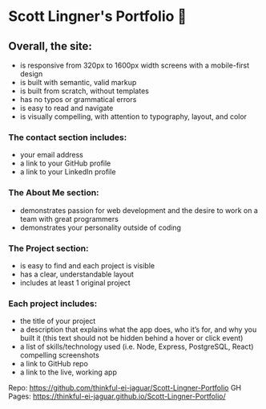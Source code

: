# Scott Lingner's Portfolio 🚀

## Overall, the site:

* is responsive from 320px to 1600px width screens with a mobile-first design
* is built with semantic, valid markup
* is built from scratch, without templates
* has no typos or grammatical errors
* is easy to read and navigate
* is visually compelling, with attention to typography, layout, and color

### The contact section includes:

* your email address
* a link to your GitHub profile
* a link to your LinkedIn profile

### The About Me section:

* demonstrates passion for web development and the desire to work on a team with great programmers
* demonstrates your personality outside of coding

### The Project section:

* is easy to find and each project is visible
* has a clear, understandable layout
* includes at least 1 original project

### Each project includes:

* the title of your project
* a description that explains what the app does, who it’s for, and why you built it (this text should not be hidden behind a hover or click event)
* a list of skills/technology used (i.e. Node, Express, PostgreSQL, React)
compelling screenshots
* a link to GitHub repo
* a link to the live, working app

Repo: https://github.com/thinkful-ei-jaguar/Scott-Lingner-Portfolio
GH Pages: https://thinkful-ei-jaguar.github.io/Scott-Lingner-Portfolio/